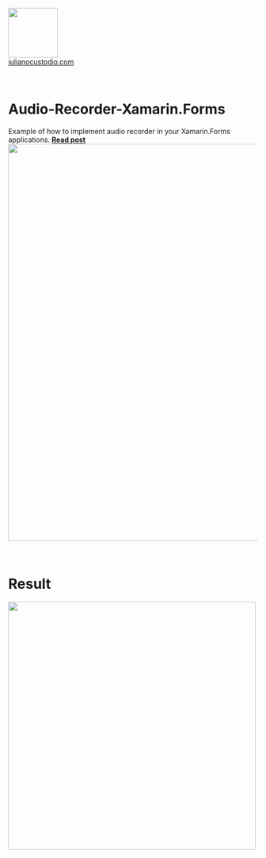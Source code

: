 <a href="http://julianocustodio.com" target="_blank"><image width="100px" src="https://julianocustodiosite.files.wordpress.com/2017/02/cropped-logojuliano.png?w=300&h=300&crop=1"/></a>
 <br/><a href="http://julianocustodio.com">julianocustodio.com</a>

 
<br/>


# Audio-Recorder-Xamarin.Forms
Example of how to implement audio recorder in your Xamarin.Forms applications.
<a href="https://julianocustodio.com/gravar-audio" target="_blank"><b> Read post</b></a></br> 
<a href="https://julianocustodio.com/gravar-audio">
<image width="800px" src="https://julianocustodiosite.files.wordpress.com/2019/04/wallmicrophone.png?w=1462"/></a>

<br/>


# Result
<p>
  <image height="500px"src="https://julianocustodiosite.files.wordpress.com/2019/04/ezgif.com-video-to-gif-1.gif?w=400&h=633"/>
 <br>  
</p>

